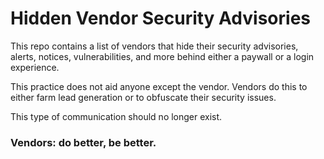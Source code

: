 <h1>Hidden Vendor Security Advisories</h1>
This repo contains a list of vendors that hide their security advisories, alerts, notices, vulnerabilities, and more behind either a paywall or a login experience.
<p>
<p>
This practice does not aid anyone except the vendor. Vendors do this to either farm lead generation or to obfuscate their security issues.
<p>
This type of communication should no longer exist. 
<p>
<h3><b>Vendors: do better, be better.</b></h3>
